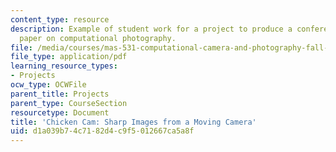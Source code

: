```yaml
---
content_type: resource
description: Example of student work for a project to produce a conference quality
  paper on computational photography.
file: /media/courses/mas-531-computational-camera-and-photography-fall-2009/d1a039b74c7182d4c9f5012667ca5a8f_MITMAS_531F09_proj3_paper.pdf
file_type: application/pdf
learning_resource_types:
- Projects
ocw_type: OCWFile
parent_title: Projects
parent_type: CourseSection
resourcetype: Document
title: 'Chicken Cam: Sharp Images from a Moving Camera'
uid: d1a039b7-4c71-82d4-c9f5-012667ca5a8f
---
```

